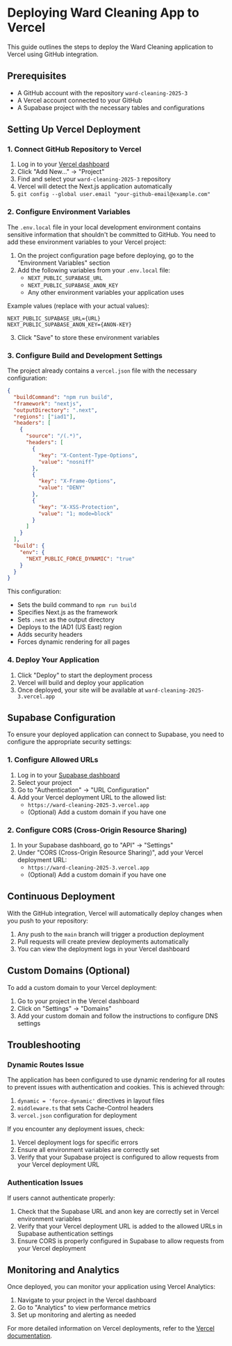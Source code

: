 # Deploying Ward Cleaning App to Vercel

This guide outlines the steps to deploy the Ward Cleaning application to Vercel using GitHub integration.

## Prerequisites

- A GitHub account with the repository `ward-cleaning-2025-3`
- A Vercel account connected to your GitHub
- A Supabase project with the necessary tables and configurations

## Setting Up Vercel Deployment

### 1. Connect GitHub Repository to Vercel

1. Log in to your [Vercel dashboard](https://vercel.com/dashboard)
2. Click "Add New..." → "Project"
3. Find and select your `ward-cleaning-2025-3` repository
4. Vercel will detect the Next.js application automatically
5. `git config --global user.email "your-github-email@example.com"`

### 2. Configure Environment Variables

The `.env.local` file in your local development environment contains sensitive information that shouldn't be committed to GitHub. You need to add these environment variables to your Vercel project:

1. On the project configuration page before deploying, go to the "Environment Variables" section
2. Add the following variables from your `.env.local` file:
   - `NEXT_PUBLIC_SUPABASE_URL`
   - `NEXT_PUBLIC_SUPABASE_ANON_KEY`
   - Any other environment variables your application uses

Example values (replace with your actual values):
```
NEXT_PUBLIC_SUPABASE_URL={URL}
NEXT_PUBLIC_SUPABASE_ANON_KEY={ANON-KEY}
```

3. Click "Save" to store these environment variables

### 3. Configure Build and Development Settings

The project already contains a `vercel.json` file with the necessary configuration:

```json
{
  "buildCommand": "npm run build",
  "framework": "nextjs",
  "outputDirectory": ".next",
  "regions": ["iad1"],
  "headers": [
    {
      "source": "/(.*)",
      "headers": [
        {
          "key": "X-Content-Type-Options",
          "value": "nosniff"
        },
        {
          "key": "X-Frame-Options",
          "value": "DENY"
        },
        {
          "key": "X-XSS-Protection",
          "value": "1; mode=block"
        }
      ]
    }
  ],
  "build": {
    "env": {
      "NEXT_PUBLIC_FORCE_DYNAMIC": "true"
    }
  }
}
```

This configuration:
- Sets the build command to `npm run build`
- Specifies Next.js as the framework
- Sets `.next` as the output directory
- Deploys to the IAD1 (US East) region
- Adds security headers
- Forces dynamic rendering for all pages

### 4. Deploy Your Application

1. Click "Deploy" to start the deployment process
2. Vercel will build and deploy your application
3. Once deployed, your site will be available at `ward-cleaning-2025-3.vercel.app`

## Supabase Configuration

To ensure your deployed application can connect to Supabase, you need to configure the appropriate security settings:

### 1. Configure Allowed URLs

1. Log in to your [Supabase dashboard](https://app.supabase.com/)
2. Select your project
3. Go to "Authentication" → "URL Configuration"
4. Add your Vercel deployment URL to the allowed list:
   - `https://ward-cleaning-2025-3.vercel.app`
   - (Optional) Add a custom domain if you have one

### 2. Configure CORS (Cross-Origin Resource Sharing)

1. In your Supabase dashboard, go to "API" → "Settings"
2. Under "CORS (Cross-Origin Resource Sharing)", add your Vercel deployment URL:
   - `https://ward-cleaning-2025-3.vercel.app`
   - (Optional) Add a custom domain if you have one

## Continuous Deployment

With the GitHub integration, Vercel will automatically deploy changes when you push to your repository:

1. Any push to the `main` branch will trigger a production deployment
2. Pull requests will create preview deployments automatically
3. You can view the deployment logs in your Vercel dashboard

## Custom Domains (Optional)

To add a custom domain to your Vercel deployment:

1. Go to your project in the Vercel dashboard
2. Click on "Settings" → "Domains"
3. Add your custom domain and follow the instructions to configure DNS settings

## Troubleshooting

### Dynamic Routes Issue

The application has been configured to use dynamic rendering for all routes to prevent issues with authentication and cookies. This is achieved through:

1. `dynamic = 'force-dynamic'` directives in layout files
2. `middleware.ts` that sets Cache-Control headers
3. `vercel.json` configuration for deployment

If you encounter any deployment issues, check:

1. Vercel deployment logs for specific errors
2. Ensure all environment variables are correctly set
3. Verify that your Supabase project is configured to allow requests from your Vercel deployment URL

### Authentication Issues

If users cannot authenticate properly:

1. Check that the Supabase URL and anon key are correctly set in Vercel environment variables
2. Verify that your Vercel deployment URL is added to the allowed URLs in Supabase authentication settings
3. Ensure CORS is properly configured in Supabase to allow requests from your Vercel deployment

## Monitoring and Analytics

Once deployed, you can monitor your application using Vercel Analytics:

1. Navigate to your project in the Vercel dashboard
2. Go to "Analytics" to view performance metrics
3. Set up monitoring and alerting as needed

For more detailed information on Vercel deployments, refer to the [Vercel documentation](https://vercel.com/docs). 
